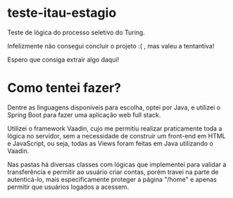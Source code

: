 # teste-itau-estagio

Teste de lógica do processo seletivo do Turing.

Infelizmente não consegui concluir o projeto :( , mas valeu a tentantiva!

Espero que consiga extrair algo daqui!

# Como tentei fazer?

Dentre as linguagens disponíveis para escolha, optei por Java, e utilizei o Spring Boot para fazer uma aplicação web full stack.

Utilizei o framework Vaadin, cujo me permitiu realizar praticamente toda a lógica no servidor, sem a necessidade de construir um front-end em HTML e JavaScript, ou seja, todas as Views foram feitas em Java utilizando o Vaadin.

Nas pastas há diversas classes com lógicas que implementei para validar a transferência e permitir ao usuário criar contas, porém travei na parte de autenticá-lo, mais especificamente proteger a página "/home" e apenas permitir que usuários logados a acessem.

